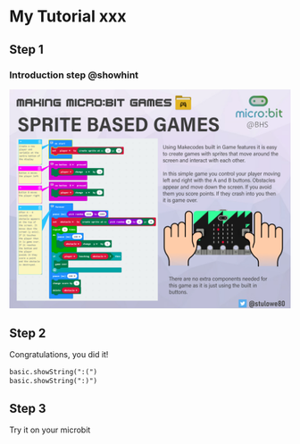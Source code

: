 # My Tutorial xxx

## Step 1

### Introduction step @showhint

![Lights flashing](https://github.com/start2code-app/mytutorial/blob/master/docs/static/games-sprite.jpg?raw=true)


## Step 2

Congratulations, you did it!

```blocks
basic.showString(":(")
basic.showString(":)")
```
## Step 3

Try it on your microbit

<script src="https://makecode.com/gh-pages-embed.js"></script><script>makeCodeRender("{{ site.makecode.home_url }}", "{{ site.github.owner_name }}/{{ site.github.repository_name }}");</script>
